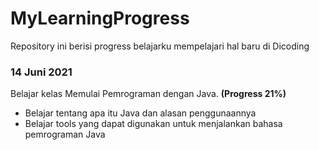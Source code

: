 # MyLearningProgress
Repository ini berisi progress belajarku mempelajari hal baru di Dicoding

### 14 Juni 2021
Belajar kelas Memulai Pemrograman dengan Java. **(Progress 21%)**
* Belajar tentang apa itu Java dan alasan penggunaannya
* Belajar tools yang dapat digunakan untuk menjalankan bahasa pemrograman Java
